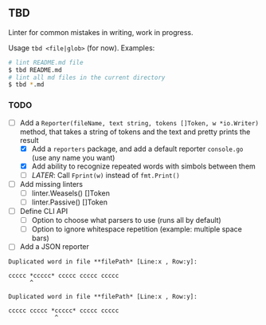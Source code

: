 ## TBD

Linter for common mistakes in writing, work in progress.

Usage `tbd <file|glob>` (for now). Examples:

```bash
# lint README.md file
$ tbd README.md
# lint all md files in the current directory
$ tbd *.md
```

### TODO

- [ ] Add a `Reporter(fileName, text string, tokens []Token, w *io.Writer)` method, that takes a string of tokens and the text and pretty prints the result
  - [x] Add a `reporters` package, and add a default reporter `console.go` (use any name you want)
  - [x] Add ability to recognize repeated words with simbols between them
  - [ ] *LATER*: Call `Fprint(w)` instead of `fmt.Print()`
- [ ] Add missing linters
  - [ ] linter.Weasels() []Token
  - [ ] linter.Passive() []Token
- [ ] Define CLI API
  - [ ] Option to choose what parsers to use (runs all by default)
  - [ ] Option to ignore whitespace repetition (example: multiple space bars)
- [ ] Add a JSON reporter

```
Duplicated word in file **filePath* [Line:x , Row:y]:

ccccc *ccccc* ccccc ccccc ccccc
      ^

Duplicated word in file **filePath* [Line:x , Row:y]:

ccccc ccccc *ccccc* ccccc ccccc
             ^
```
